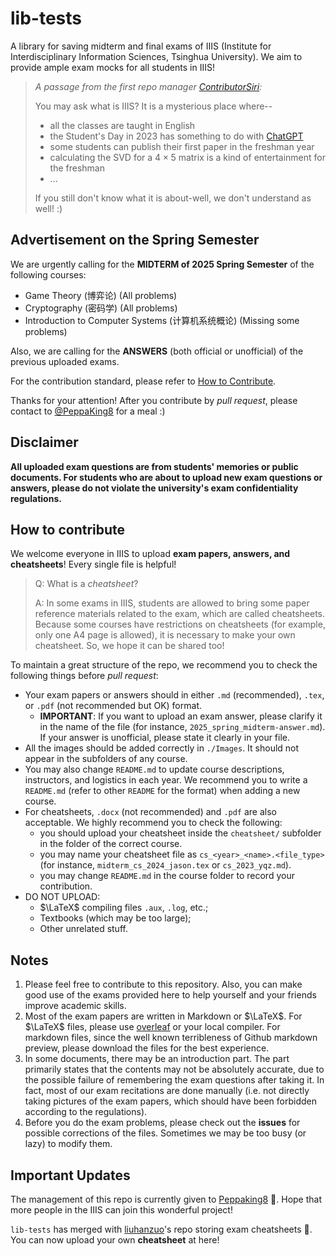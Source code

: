 # lib-tests
A library for saving midterm and final exams of IIIS (Institute for Interdisciplinary Information Sciences, Tsinghua University). We aim to provide ample exam mocks for all students in IIIS!

> _A passage from the first repo manager [ContributorSiri](https://github.com/ContributorSiri):_
> 
> You may ask what is IIIS? It is a mysterious place where--
> - all the classes are taught in English
> - the Student's Day in 2023 has something to do with [ChatGPT](chat.openai.com)
> - some students can publish their first paper in the freshman year
> - calculating the SVD for a $4\times 5$ matrix is a kind of entertainment for the freshman
> - ...
> 
> If you still don't know what it is about-well, we don't understand as well! :)

## Advertisement on the Spring Semester

We are urgently calling for the **MIDTERM of 2025 Spring Semester** of the following courses:

- Game Theory (博弈论) (All problems)
- Cryptography (密码学) (All problems)
- Introduction to Computer Systems (计算机系统概论) (Missing some problems)

Also, we are calling for the **ANSWERS** (both official or unofficial) of the previous uploaded exams. 

For the contribution standard, please refer to [How to Contribute](#how-to-contribute).

Thanks for your attention! After you contribute by _pull request_, please contact to [@PeppaKing8](https://github.com/PeppaKing8) for a meal :)

## Disclaimer

**All uploaded exam questions are from students' memories or public documents. For students who are about to upload new exam questions or answers, please do not violate the university's exam confidentiality regulations.**

## How to contribute

We welcome everyone in IIIS to upload **exam papers, answers, and cheatsheets**! Every single file is helpful! 

> Q: What is a _cheatsheet_?
> 
> A: In some exams in IIIS, students are allowed to bring some paper reference materials related to the exam, which are called cheatsheets. Because some courses have restrictions on cheatsheets (for example, only one A4 page is allowed), it is necessary to make your own cheatsheet. So, we hope it can be shared too!

To maintain a great structure of the repo, we recommend you to check the following things before _pull request_:

- Your exam papers or answers should in either `.md` (recommended), `.tex`, or `.pdf` (not recommended but OK) format.
    - **IMPORTANT**: If you want to upload an exam answer, please clarify it in the name of the file (for instance, `2025_spring_midterm-answer.md`). If your answer is unofficial, please state it clearly in your file.
- All the images should be added correctly in `./Images`. It should not appear in the subfolders of any course.
- You may also change `README.md` to update course descriptions, instructors, and logistics in each year. We recommend you to write a `README.md` (refer to other `README` for the format) when adding a new course.
- For cheatsheets, `.docx` (not recommended) and `.pdf` are also acceptable. We highly recommend you to check the following:
    - you should upload your cheatsheet inside the `cheatsheet/` subfolder in the folder of the correct course. 
    - you may name your cheatsheet file as `cs_<year>_<name>.<file_type>` (for instance, `midterm_cs_2024_jason.tex` or `cs_2023_yqz.md`).
    - you may change `README.md` in the course folder to record your contribution.
- DO NOT UPLOAD:
    - $\LaTeX$ compiling files `.aux`, `.log`, etc.;
    - Textbooks (which may be too large);
    - Other unrelated stuff.

## Notes
1. Please feel free to contribute to this repository. Also, you can make good use of the exams provided here to help yourself and your friends improve academic skills.
2. Most of the exam papers are written in Markdown or $\LaTeX$. For $\LaTeX$ files, please use [overleaf](https://www.overleaf.com) or your local compiler. For markdown files, since the well known terribleness of Github markdown preview, please download the files for the best experience.
3. In some documents, there may be an introduction part. The part primarily states that the contents may not be absolutely accurate, due to the possible failure of remembering the exam questions after taking it. In fact, most of our exam recitations are done manually (i.e. not directly taking pictures of the exam papers, which should have been forbidden according to the regulations).
4. Before you do the exam problems, please check out the **issues** for possible corrections of the files. Sometimes we may be too busy (or lazy) to modify them.

## Important Updates

The management of this repo is currently given to [Peppaking8](https://github.com/peppaking8) 🎉. Hope that more people in the IIIS can join this wonderful project!

`lib-tests` has merged with [liuhanzuo](https://github.com/liuhanzuo)'s repo storing exam cheatsheets 🎉. You can now upload your own **cheatsheet** at here!
